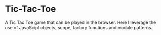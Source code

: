 # Tic-Tac-Toe
A Tic Tac Toe game that can be played in the browser. Here I leverage the use of JavaScipt objects, scope, factory functions and module patterns. 
